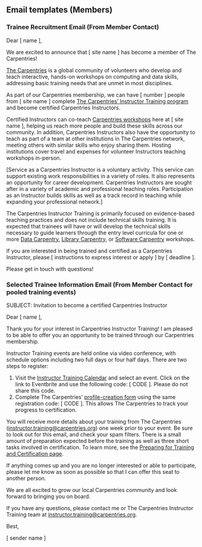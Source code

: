 ## Email templates (Members)

### Trainee Recruitment Email (From Member Contact)

Dear [ name ],

We are excited to announce that [ site name ] has become a member of The Carpentries!

[The Carpentries](https://carpentries.org) is a global community of volunteers who develop and teach interactive, hands-on workshops on computing and data skills, addressing basic training needs that are unmet in most disciplines.

As part of our Carpentries membership, we can have [ number ] people from [ site name ] complete [The Carpentries’ Instructor Training program](https://carpentries.github.io/instructor.training/) and become certified Carpentries Instructors. 

Certified Instructors can co-teach [Carpentries workshops](https://carpentries.org/workshops/) here at [ site name ], helping us reach more people and build these skills across our community. In addition, Carpentries Instructors also have the opportunity to teach as part of a team at other institutions in The Carpentries network, meeting others with similar skills who enjoy sharing them. Hosting institutions cover travel and expenses for volunteer Instructors teaching workshops in-person.

[Service as a Carpentries Instructor is a voluntary activity. This service can support existing work responsibilities in a variety of roles. It also represents an opportunity for career development. Carpentries Instructors are sought after in a variety of academic and professional teaching roles. Participation as an Instructor builds skills as well as a track record in teaching while expanding your professional network.]

The Carpentries Instructor Training is primarily focused on evidence-based teaching practices and does not include technical skills training. It is expected that trainees will have or will develop the technical skills necessary to guide learners through the entry level curricula for one or more [Data Carpentry](https://datacarpentry.org/lessons/), [Library Carpentry](https://librarycarpentry.org/lessons/), or [Software Carpentry](https://software-carpentry.org/lessons/) workshops. 

If you are interested in being trained and certified as a Carpentries Instructor, please [ instructions to express interest or apply ] by [ deadline ].

Please get in touch with questions! 


### Selected Trainee Information Email (From Member Contact for pooled training events)
SUBJECT: Invitation to become a certified Carpentries Instructor

Dear [ name ],

Thank you for your interest in Carpentries Instructor Training! I am pleased to be able to offer you an opportunity to be trained through our Carpentries membership. 

Instructor Training events are held online via video conference, with schedule options including two full days or four half days. There are two steps to register: 

1. Visit the [Instructor Training Calendar](https://carpentries.github.io/instructor-training/training_calendar/) and select an event. Click on the link to Eventbrite and use the following code: [ CODE ]. Please do not share this code.
2. Complete The Carpentries’ [profile-creation form](https://amy.carpentries.org/forms/request_training/) using the same registration code: [ CODE ]. This allows The Carpentries to track your progress to certification. 

You will receive more details about your training from The Carpentries (instructor.training@carpentries.org) one week prior to your event. Be sure to look out for this email, and check your spam filters. There is a small amount of preparation expected before the training as well as three short tasks involved in certification. To learn more, see the [Preparing for Training and Certification page](https://carpentries.github.io/instructor-training/setup.html). 

If anything comes up and you are no longer interested or able to participate, please let me know as soon as possible so that I can offer this seat to another person.

We are all excited to grow our local Carpentries community and look forward to bringing you on board.

If you have any questions, please contact me or The Carpentries Instructor Training team at instructor.training@carpentries.org.

Best,

[ sender name ]

